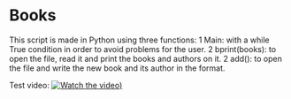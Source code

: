 # Books

This script is made in Python using three functions:
1 Main: with a while True condition in order to avoid problems for the user.
2 bprint(books): to open the file, read it and print the books and authors on it.
2 add(): to open the file and write the new book and its author in the format.

Test video:
[![Watch the video]([https://img.youtube.com/vi/KlUAyhv9Reo/maxresdefault.jpg]))](https://youtu.be/KlUAyhv9Reo)
